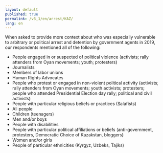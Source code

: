 ```yaml
---
layout: default
published: true
permalink: /v3_1/en/arrest/KAZ/
lang: en
---
```

When asked to provide more context about who was especially vulnerable to arbitrary or political arrest and detention by government agents in 2019, our respondents mentioned all of the following:

- People engaged in or suspected of political violence (activists; rally attenders from Oyan movements; youth; protesters) 
- Journalists 
- Members of labor unions 
- Human Rights Advocates 
- People who protest or engaged in non-violent political activity (activists; rally attenders from Oyan movements; youth activists; protesters; people who attended Presidential Election day rally; political and civil activists) 
- People with particular religious beliefs or practices (Salafists) 
- All people 
- Children (teenagers) 
- Men and/or boys 
- People with disabilities 
- People with particular political affiliations or beliefs (anti-government, protesters, Democratic Choice of Kazakstan, bloggers) 
- Women and/or girls 
- People of particular ethnicities (Kyrgyz, Uzbeks, Tajiks)
 